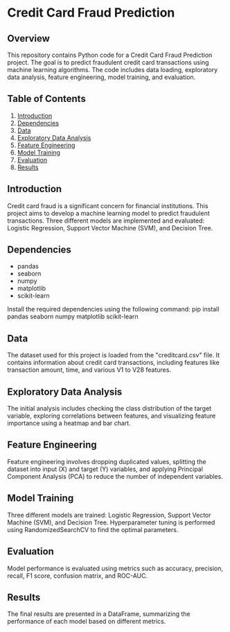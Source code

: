 # Credit Card Fraud Prediction

## Overview
This repository contains Python code for a Credit Card Fraud Prediction project. The goal is to predict fraudulent credit card transactions using machine learning algorithms. The code includes data loading, exploratory data analysis, feature engineering, model training, and evaluation.

## Table of Contents
1. [Introduction](#introduction)
2. [Dependencies](#dependencies)
3. [Data](#data)
4. [Exploratory Data Analysis](#exploratory-data-analysis)
5. [Feature Engineering](#feature-engineering)
6. [Model Training](#model-training)
7. [Evaluation](#evaluation)
8. [Results](#results)

## Introduction
Credit card fraud is a significant concern for financial institutions. This project aims to develop a machine learning model to predict fraudulent transactions. Three different models are implemented and evaluated: Logistic Regression, Support Vector Machine (SVM), and Decision Tree.

## Dependencies
- pandas
- seaborn
- numpy
- matplotlib
- scikit-learn

Install the required dependencies using the following command:
pip install pandas seaborn numpy matplotlib scikit-learn

## Data
The dataset used for this project is loaded from the "creditcard.csv" file. It contains information about credit card transactions, including features like transaction amount, time, and various V1 to V28 features.

## Exploratory Data Analysis
The initial analysis includes checking the class distribution of the target variable, exploring correlations between features, and visualizing feature importance using a heatmap and bar chart.

## Feature Engineering
Feature engineering involves dropping duplicated values, splitting the dataset into input (X) and target (Y) variables, and applying Principal Component Analysis (PCA) to reduce the number of independent variables.

## Model Training
Three different models are trained: Logistic Regression, Support Vector Machine (SVM), and Decision Tree. Hyperparameter tuning is performed using RandomizedSearchCV to find the optimal parameters.

## Evaluation
Model performance is evaluated using metrics such as accuracy, precision, recall, F1 score, confusion matrix, and ROC-AUC.

## Results
The final results are presented in a DataFrame, summarizing the performance of each model based on different metrics.

